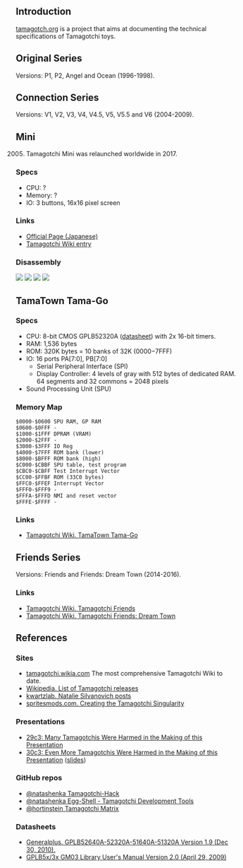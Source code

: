 ## Introduction

[tamagotch.org](http://tamagotch.org) is a project that aims at documenting the technical specifications of Tamagotchi toys.

## Original Series

Versions: P1, P2, Angel and Ocean (1996-1998).

## Connection Series

Versions: V1, V2, V3, V4, V4.5, V5, V5.5 and V6 (2004-2009).

## Mini

2005. Tamagotchi Mini was relaunched worldwide in 2017.

### Specs

* CPU: ?
* Memory: ?
* IO: 3 buttons, 16x16 pixel screen

### Links

* [Official Page (Japanese)](http://tamagotch.channel.or.jp/tamagotchi/mini)
* [Tamagotchi Wiki entry](http://tamagotchi.wikia.com/wiki/Tamagotchi_Mini)

### Disassembly

![](assets/img/IMG_20180224_134246.jpg)
![](assets/img/IMG_20180224_181646.jpg)
![](assets/img/IMG_20180224_182121.jpg)
![](assets/img/IMG_20180224_182359.jpg)

## TamaTown Tama-Go

### Specs

* CPU: 8-bit CMOS GPLB52320A ([datasheet](http://www.generalplus.com/doc/ds/GPLB52640A-52320A-51640A-51320AV19_ds.pdf)) with 2x 16-bit timers.
* RAM: 1,536 bytes
* ROM: 320K bytes = 10 banks of 32K ($0000-$7FFF)
* IO: 16 ports PA[7:0], PB[7:0]
  * Serial Peripheral Interface (SPI)
  * Display Controller: 4 levels of gray with 512 bytes of dedicated RAM. 64 segments and 32 commons = 2048 pixels
* Sound Processing Unit (SPU)

### Memory Map

```
$0000-$0600 SPU RAM, GP RAM
$0600-$0FFF -
$1000-$1FFF DPRAM (VRAM)
$2000-$2FFF -
$3000-$3FFF IO Reg
$4000-$7FFF ROM bank (lower)
$8000-$BFFF ROM bank (high)
$C000-$CBBF SPU table, test program
$CBC0-$CBFF Test Interrupt Vector
$CC00-$FFBF ROM (33C0 bytes)
$FFC0-$FFEF Interrupt Vector
$FFF0-$FFF9 -
$FFFA-$FFFD NMI and reset vector
$FFFE-$FFFF -
```

### Links

* [Tamagotchi Wiki. TamaTown Tama-Go](http://tamagotchi.wikia.com/wiki/TamaTown_Tama-Go)

## Friends Series

Versions: Friends and Friends: Dream Town (2014-2016).

### Links

* [Tamagotchi Wiki. Tamagotchi Friends](http://tamagotchi.wikia.com/wiki/Tamagotchi_Friends)
* [Tamagotchi Wiki. Tamagotchi Friends: Dream Town](http://tamagotchi.wikia.com/wiki/Tamagotchi_Friends:_Dream_Town_Digital_Friend)

## References

### Sites

* [tamagotchi.wikia.com](http://tamagotchi.wikia.com) The most comprehensive Tamagotchi Wiki to date.
* [Wikipedia. List of Tamagotchi releases](https://en.wikipedia.org/wiki/List_of_Tamagotchi_releases)
* [kwartzlab. Natalie Silvanovich posts](https://www.kwartzlab.ca/author/natalies)
* [spritesmods.com. Creating the Tamagotchi Singularity](http://spritesmods.com/?art=tamasingularity)

### Presentations

* [29c3: Many Tamagotchis Were Harmed in the Making of this Presentation](https://www.youtube.com/watch?v=c4PkcZScBV8)
* [30c3: Even More Tamagotchis Were Harmed in the Making of this Presentation](https://www.youtube.com/watch?v=mCt5U5ssbGU) ([slides](https://events.ccc.de/congress/2013/Fahrplan/system/attachments/2195/original/30c3_(1).pdf))

### GitHub repos

* [@natashenka Tamagotchi-Hack](https://github.com/natashenka/Tamagotchi-Hack)
* [@natashenka Egg-Shell - Tamagotchi Development Tools](https://github.com/natashenka/Egg-Shell)
* [@hortinstein Tamagotchi Matrix](https://github.com/hortinstein/tamatrix)

### Datasheets

* [Generalplus. GPLB52640A-52320A-51640A-51320A Version 1.9 (Dec 30, 2010).](http://www.generalplus.com/doc/ds/GPLB52640A-52320A-51640A-51320AV19_ds.pdf)
* [GPLB5x/3x GM03 Library User's Manual Version 2.0 (April 29, 2009)](http://www.lcis.com.tw/paper_store/paper_store/gplb5x_lb3x-GM03%20Libraryv20_user-201471313910398.pdf)